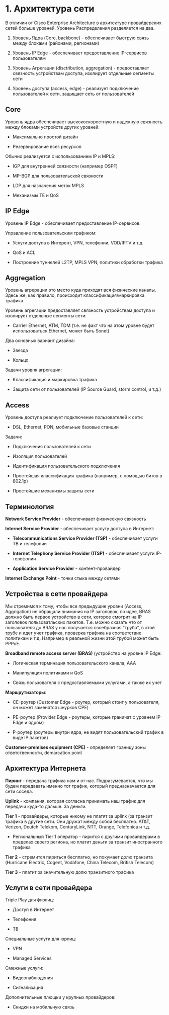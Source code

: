 # 1. Архитектура сети
В отличии от Cisco Enterprise Architecture в архитектуре провайдерских сетей больше уровней. Уровень Распределения разделяется на два.

1. Уровень Ядра (Core, backbone) - обеспечивает быструю связь между блоками (районами, регионами)

2. Уровень IP Edge - обеспечивает предоставление IP-сервисов пользователям

3. Уровень Агрегации (disctribution, aggregation) - предоставляет связность устройствам доступа, изолирует отдельные сегменты сети

4. Уровень доступа (access, edge) - реализует подключение пользователей к сети, защищает сеть от пользователей

## Core

Уровень ядра обеспечивает выскокоскоростную и надежную связность между блоками устройств других уровней:

- Максимально простой дизайн

- Резервирование всез ресурсов

Обычно реализуется с использованием IP и MPLS:

- IGP для внутренней связности (например OSPF)

- MP-BGP для пользовательской связности

- LDP для назначения меток MPLS

- Механизмы TE и QoS

## IP Edge

Уровень IP Edge - обеспечивает предоставление IP-сервисов.

Управление пользовательским трафиком:

- Услуги доступа в Интерент, VPN, телефонии, VOD/IPTV и т.д.

- QoS и ACL

- Построение туннелей L2TP, MPLS VPN, политики обработки трафика

## Aggregation

Уровень агрерации это место куда приходят вся физические каналы. Здесь же, как правило, происходит классификация/маркировка трафика.

Уровень агрегации предоставляет связность устройствам доступа и изолирует отдельные сегменты сети:

- Carrier Ethernet, ATM, TDM (т.е. не факт что на этом уровне будет использоваться Ethernet, может быть Sonet)

Два основных вариант дизайна:

- Звезда

- Кольцо

Задачи уровня агрегации:

- Классификация и маркировка трафика

- Защита сети от пользователей (IP Source Guard, storm control, и т.д.)

## Access

Уровень доступа реалиует подключение пользователей к сети:

- DSL, Ethernet, PON, мобильные базовые станции

Задачи:

- Подключения пользователей к сети

- Изоляция пользователей

- Идентификация пользовательского подключения

- Простейшая классификация трафика (например, с помощью битов в 802.1p)

- Простейшие механизмы защиты сети

## Терминология

**Network Service Provider** - обеспечивает физическую связность

**Internet Service Provider** - обеспечивает услугу доступа в Интернет:

- **Telecommunications Service Provider (TSP)** - обеспечивает услуги ТВ и телефонии

- **Internet Telephony Service Provider (ITSP)** - обеспечивает услуги IP-телефонии

- **Application Service Provider** - контент-провайдер

**Internet Exchange Point** - точки стыка между сетями

## Устройства в сети провайдера

Мы стремимся к тому, чтобы все предыдущие уровни (Access, Aggrigation) не обращали внимания на IP заголовок, по идее, BRAS должно быть первое устройство в сети, которое смотрит на IP заголовок пользоватльских пакетов. Т.е. можно сказать что от пользователя до BRAS у нас получается своебразная "труба", в этой трубе и идет учет трафика, проверка трафика на соответствие политикам и т.д. Например в реальной жизни этой трубой может быть PPPoE.

**Broadband remote access server (BRAS)** (устройство на уровне IP Edge:

- Логическая терминация пользовательского канала, AAA

- Манипуляция политиками и QoS

- Связь пользователя с предоставляемыми услугами, а также их учет

**Маршрутизаторы**:

- CE-роутер (Customer Edge - роутер, который стоит у пользователя, он может заменятся шнурков CPE)

- PE-роутер (Provider Edge - роутеры, которые граничат с уровнем IP Edge и ядром)

- P-роутер (роутеры внутри ядра, не видят пользовательский трафик в виде IP пакетов)

**Customer-premises equipment (CPE)** - определяет границу зоны ответственности, demarcation point

## Архитектура Интернета

**Пиринг** - передача трафика нам и от нас. Подразумевается, что мы будем передавать именно тот трафик, который предназначается для сети соседа.

**Uplink** - компания, которая согласна принимать наш трафик для передачи куда-то дальше. За деньги.

**Tier 1** - провайдеры, которые никому не платят за uplink (за транзит трафика в другие сети. Они дружат между собой бесплатно. AT&T, Verizon, Deutch Telekom, CenturyLink, NTT, Orange, Telefonica и т.д.

- Региональный Tier 1 оператор - пирится с другими провайдерами в пределах своего региона, но платит деньги за транзит иностранного трафика

**Tier 2** - стремится пириться бесплатно, но покумает долю транзита (Hurricane Electric, Cogent, Vodafone, China Telecom, British Telecom)

**Tier 3** - платит за значительную долю транзитного трафика

## Услуги в сети провайдера

Triple Play для физлиц:

- Доступ в Интернет

- Телефония

- ТВ

Специальные услуги для юрлиц:

- VPN

- Managed Services

Смежные услуги:

- Видеонаблюдения

- Сигнализация

Дополнительные плющки у крупных провайдеров:

- Скидки на мобильную связь

